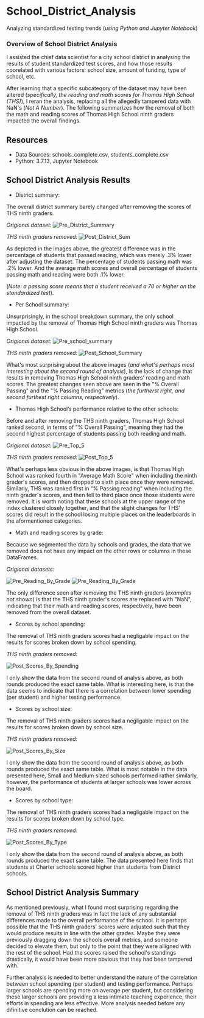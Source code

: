 # School_District_Analysis
Analyzing standardized testing trends (_using Python and Jupyter Notebook_)

### Overview of School District Analysis
I assisted the chief data scientist for a city school district in analysing the results of student standardized test scores, and how those results coorelated with various factors: school size, amount of funding, type of school, etc. 

After learning that a specific subcategory of the dataset may have been altered (_specifically, the reading and math scores for Thomas High School (THS)_), I reran the analysis, replacing all the allegedly tampered data with NaN's (_Not A Number_). The following summarizes how the removal of both the math and reading scores of Thomas High School ninth graders impacted the overall findings.

## Resources
- Data Sources: schools_complete.csv, students_complete.csv 
- Python: 3.7.13, Jupyter Notebook

## School District Analysis Results

- District summary:

The overall district summary barely changed after removing the scores of THS ninth graders.

_Origional dataset:_
![Pre_District_Summary](https://user-images.githubusercontent.com/106599446/174904200-6ac3d005-f864-4d8d-9cf0-ca9950d5e8ec.png)

_THS ninth graders removed:_
![Post_District_Sum](https://user-images.githubusercontent.com/106599446/174904228-5ab89c6b-c66f-4ed1-a462-b3e53df8b9e2.png)

As depicted in the images above, the greatest difference was in the percentage of students that passed reading, which was merely .3% lower after adjusting the dataset. The percentage of students passing math was .2% lower. And the average math scores and overall percentage of students passing math and reading were both .1% lower.

(_Note: a passing score means that a student received a 70 or higher on the standardized test_).

- Per School summary:

Unsurprisingly, in the school breakdown summary, the only school impacted by the removal of Thomas High School ninth graders was Thomas High School.

_Origional dataset:_
![Pre_school_summary](https://user-images.githubusercontent.com/106599446/174906062-f2acf645-6df3-4bdc-bc2a-18ea3f69eebf.png)

_THS ninth graders removed:_
![Post_School_Summary](https://user-images.githubusercontent.com/106599446/174906090-ee2aeb99-fb38-47fa-8c0e-16499d33f5f4.png)

What's most surprising about the above images (_and what's perhaps most interesting about the second round of analysis_), is the lack of change that results in removing Thomas High School ninth graders' reading and math scores. The greatest changes seen above are seen in the "% Overall Passing" and the "% Passing Reading" metrics (_the furtherst right, and second furthest right columns, respectively_).

- Thomas High School’s performance relative to the other schools:

Before and after removing the THS ninth graders, Thomas High School ranked second, in terms of "% Overall Passing", meaning they had the second highest percentage of students passing both reading and math. 

_Origional dataset:_
![Pre_Top_5](https://user-images.githubusercontent.com/106599446/174913097-032e7485-446e-46f7-a8ca-257afac45b76.png)

_THS ninth graders removed:_
![Post_Top_5](https://user-images.githubusercontent.com/106599446/174913087-28045751-3582-478f-86dc-6402cb1ca47f.png)

What's perhaps less obvious in the above images, is that Thomas High School was ranked fourth in "Average Math Score" when including the ninth grader's scores, and then dropped to sixth place once they were removed. Similarly, THS was ranked first in "% Passing reading" when including the ninth grader's scores, and then fell to third place once those students were removed. It is worth noting that these schools at the upper range of the index clustered closely together, and that the slight changes for THS' scores did result in the school losing multiple places on the leaderboards in the aformentioned categories.

- Math and reading scores by grade:

Because we segmented the data by schools and grades, the data that we removed does not have any impact on the other rows or columns in these DataFrames.

_Origional datasets:_

![Pre_Reading_By_Grade](https://user-images.githubusercontent.com/106599446/174919524-3d3239fc-7f90-4215-92b3-02b22286c08b.png)
![Pre_Reading_By_Grade](https://user-images.githubusercontent.com/106599446/175039113-6f2fe74a-8c2a-4074-b8ec-921b586f7ce6.png)

The only difference seen after removing the THS ninth graders (_examples not shown_) is that the THS ninth grader's scores are replaced with "NaN", indicating that their math and reading scores, respectively, have been removed from the overall dataset.

- Scores by school spending:

The removal of THS ninth graders scores had a negligable impact on the results for scores broken down by school spending.

_THS ninth graders removed:_

![Post_Scores_By_Spending](https://user-images.githubusercontent.com/106599446/174919587-88c5f78b-2020-499b-a3cc-3627a156140f.png)

I only show the data from the second round of analysis above, as both rounds produced the exact same table. What is interesting here, is that the data seems to indicate that there is a correlation between lower spending (per student) and higher testing performance.

- Scores by school size:

The removal of THS ninth graders scores had a negligable impact on the results for scores broken down by school size.

_THS ninth graders removed:_

![Post_Scores_By_Size](https://user-images.githubusercontent.com/106599446/174920002-80a92ef6-ccfc-4f60-bf83-bfd712ce9130.png)

I only show the data from the second round of analysis above, as both rounds produced the exact same table. What is most notable in the data presented here, Small and Medium sized schools performed rather similarly, however, the performance of students at larger schools was lower across the board.

- Scores by school type:

The removal of THS ninth graders scores had a negligable impact on the results for scores broken down by school type.

_THS ninth graders removed:_

![Post_Scores_By_Type](https://user-images.githubusercontent.com/106599446/174920061-f09fb9d0-93dd-4b3e-881c-86b969938406.png)

I only show the data from the second round of analysis above, as both rounds produced the exact same table. The data presented here finds that students at Charter schools scored higher than students from District schools. 

## School District Analysis Summary

As mentioned previously, what I found most surprising regarding the removal of THS ninth graders was in fact the lack of any substantial differences made to the overall performance of the school. It is perhaps possible that the THS ninth graders' scores were adjusted such that they would produce results in line with the other grades. Maybe they were previously dragging down the schools overall metrics, and someone decided to elevate them, but only to the point that they were alligned with the rest of the school. Had the scores raised the school's standings drastically, it would have been more obvious that they had been tampered with. 

Further analysis is needed to better understand the nature of the correlation between school spending (per student) and testing performance. Perhaps larger schools are spending more on average per student, but considering these larger schools are providing a less intimate teaching experience, their efforts in spending are less effective. More analysis needed before any difinitive conclution can be reached. 

